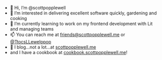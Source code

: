 - 👋 Hi, I’m @scottpopplewell
- 👀 I’m interested in delivering excellent software quickly, gardening and cooking
- 🌱 I’m currently learning to work on my frontend development with Lit and managing teams
- 📫 You can reach me at friends@scottpopplewell.me or [@TtocsLLewelppop](https://twitter.com/TtocsLLewelppop)
- 📝 I blog...not a lot...at [scottpopplewell.me](https://scottpopplewell.me/)
- and I have a cookbook at [cookbook.scottpopplewell.me](https://cookbook.scottpopplewell.me/)!
